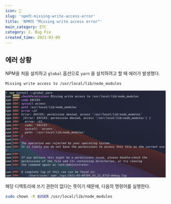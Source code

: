 ```yaml
---
icon: 🐞
slug: 'npm의-missing-write-access-error'
title: 'NPM의 "Missing write access error"'
main_category: ETC
category: 2. Bug Fix
created_time: 2021-03-09
---
```


## 에러 상황

NPM을 처음 설치하고 `global` 옵션으로 `yarn` 을 설치하려고 할 때 에러가 발생했다.

```bash
Missing write access to /usr/local/lib/node_modules
```

![2021-03-09-npm의-missing-write-access-error-image-0](./images/2021-03-09-npm의-missing-write-access-error-image-0.png)

해당 디렉토리에 쓰기 권한이 없다는 뜻이기 때문에, 다음의 명령어를 실행한다.

```bash
sudo chown -R $USER /usr/local/lib/node_modules
```

<br />
